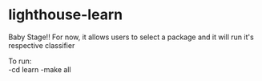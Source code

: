 # lighthouse-learn

Baby Stage!! For now, it allows users to select a package and it will run it's respective classifier

To run:   
      -cd learn
      -make all
